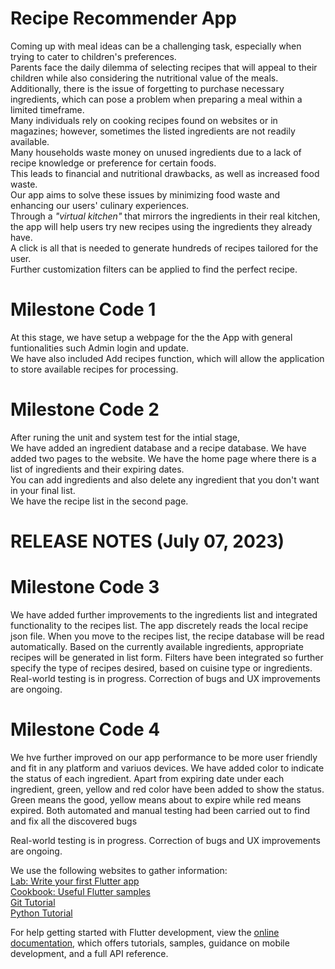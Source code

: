 # Recipe Recommender App
Coming up with meal ideas can be a challenging task, especially when trying to cater to children's preferences.<br>
Parents face the daily dilemma of selecting recipes that will appeal to their children while also considering the nutritional value of the meals.<br>
Additionally, there is the issue of forgetting to purchase necessary ingredients, which can pose a problem when preparing a meal within a limited timeframe.<br>
Many individuals rely on cooking recipes found on websites or in magazines; however, sometimes the listed ingredients are not readily available. <br>
Many households waste money on unused ingredients due to a lack of recipe knowledge or preference for certain foods. <br>
This leads to financial and nutritional drawbacks, as well as increased food waste. <br>
Our app aims to solve these issues by minimizing food waste and enhancing our users' culinary experiences. <br>
Through a *"virtual kitchen"* that mirrors the ingredients in their real kitchen, the app will help users try new recipes using the ingredients they already have.<br>
A click is all that is needed to generate hundreds of recipes tailored for the user.<br>
Further customization filters can be applied to find the perfect recipe. 

# **Milestone Code 1** <br>
At this stage, we have setup a webpage for the the App with general funtionalities such Admin login and update.<br>
We have also included Add recipes function, which will allow the application to store available recipes for processing.<br> 

# **Milestone Code 2** <br>
After runing the unit and system test for the intial stage,<br>
We have added an ingredient database and a recipe database.
We have added two pages to the website. We have the home page where there is a list of ingredients and their expiring dates.<br> 
You can add ingredients and also delete any ingredient that you don't want in your final list.<br>
We have the recipe list in the second page. 


# **RELEASE NOTES (July 07, 2023)** <br>
# **Milestone Code 3** <br>
We have added further improvements to the ingredients list and integrated functionality to the recipes list.
The app discretely reads the local recipe json file. When you move to the recipes list, the recipe database will be read automatically.
Based on the currently available ingredients, appropriate recipes will be generated in list form. 
Filters have been integrated so further specify the type of recipes desired, based on cuisine type or ingredients.
Real-world testing is in progress. Correction of bugs and UX improvements are ongoing.


# **Milestone Code 4** <br>
We hve further improved on our app performance to be more user friendly and fit in any platform and variuos devices.
We have added color to indicate the status of each ingredient. Apart from expiring date under each ingredient, green, yellow and red color have been added to show the status. Green means the good, yellow means about to expire while red means expired.
Both automated and manual testing had been carried out to find and fix all the discovered bugs

Real-world testing is in progress. Correction of bugs and UX improvements are ongoing.




We use the following websites to gather information:<br>
 [Lab: Write your first Flutter app](https://docs.flutter.dev/get-started/codelab)<br>
 [Cookbook: Useful Flutter samples](https://docs.flutter.dev/cookbook)<br>
[Git Tutorial](https://www.githubtutorial.com)<br>
[Python Tutorial](https://www.pythontutorial.com)<br>


For help getting started with Flutter development, view the
[online documentation](https://docs.flutter.dev/), which offers tutorials,
samples, guidance on mobile development, and a full API reference.
